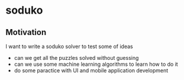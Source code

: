 # soduko
## Motivation
I want to write a soduko solver to test some of ideas
+ can we get all the puzzles solved without guessing
+ can we use some machine learning algorithms to learn how to do it
+ do some paractice with UI and mobile application development
